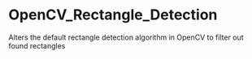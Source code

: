 OpenCV_Rectangle_Detection
==========================

Alters the default rectangle detection algorithm in OpenCV to filter out found rectangles
